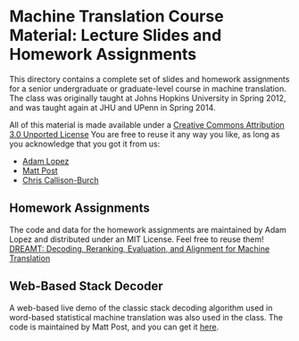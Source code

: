 Machine Translation Course Material: Lecture Slides and Homework Assignments
============================================================================

This directory contains a complete set of slides and homework assignments 
for a senior undergraduate or graduate-level course in machine translation. 
The class was originally taught at Johns Hopkins University in Spring 2012,
and was taught again at JHU and UPenn in Spring 2014.

All of this material is made available under a 
[Creative Commons Attribution 3.0 Unported License](http://creativecommons.org/licenses/by/3.0/)
You are free to reuse it any way you like, as long as you acknowledge that 
you got it from us: 
* [Adam Lopez](http://www.cs.jhu.edu/~alopez)
* [Matt Post](http://www.cs.jhu.edu/~post)
* [Chris Callison-Burch](http://www.cis.upenn.edu/~ccb)

Homework Assignments
--------------------

The code and data for the homework assignments are maintained by Adam Lopez
and distributed under an MIT License. Feel free to reuse them! 
[DREAMT: Decoding, Reranking, Evaluation, and Alignment for Machine Translation
](https://github.com/alopez/dreamt)

Web-Based Stack Decoder
-----------------------

A web-based live demo of the classic stack decoding algorithm used in word-based
statistical machine translation was also used in the class. The code is maintained
by Matt Post, and you can get it [here](https://github.com/mjpost/word-decoder/).


